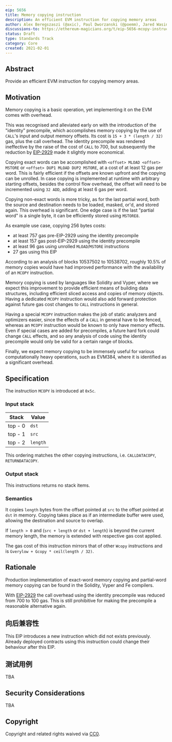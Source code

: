 ```yaml
---
eip: 5656
title: Memory copying instruction
description: An efficient EVM instruction for copying memory areas
author: Alex Beregszaszi (@axic), Paul Dworzanski (@poemm), Jared Wasinger (@jwasinger), Casey Detrio (@cdetrio), Pawel Bylica (@chfast), Charles Cooper (@charles-cooper)
discussions-to: https://ethereum-magicians.org/t/eip-5656-mcopy-instruction/10890
status: Draft
type: Standards Track
category: Core
created: 2021-02-01
---
```


## Abstract

Provide an efficient EVM instruction for copying memory areas.

## Motivation

Memory copying is a basic operation, yet implementing it on the EVM comes with overhead.

This was recognised and alleviated early on with the introduction of the "identity" precompile, which accomplishes memory copying by the use of `CALL`'s input and output memory offsets. Its cost is `15 + 3 * (length / 32)` gas, plus the call overhead. The identity precompile was rendered ineffective by the raise of the cost of `CALL` to 700, but subsequently the reduction by [EIP-2929](./eip-2929.md) made it slightly more economical.

Copying exact words can be accomplished with `<offset> MLOAD <offset> MSTORE` or `<offset> DUP1 MLOAD DUP2 MSTORE`, at a cost of at least 12 gas per word. This is fairly efficient if the offsets are known upfront and the copying can be unrolled. In case copying is implemented at runtime with arbitrary starting offsets, besides the control flow overhead, the offset will need to be incremented using `32 ADD`, adding at least 6 gas per word.

Copying non-exact words is more tricky, as for the last partial word, both the source and destination needs to be loaded, masked, or'd, and stored again. This overhead is significant. One edge case is if the last "partial word" is a single byte, it can be efficiently stored using `MSTORE8`.

As example use case, copying 256 bytes costs:
- at least 757 gas pre-EIP-2929 using the identity precompile
- at least 157 gas post-EIP-2929 using the identity precompile
- at least 96 gas using unrolled `MLOAD`/`MSTORE` instructions
- 27 gas using this EIP

According to an analysis of blocks 10537502 to 10538702, roughly 10.5% of memory copies would have had improved performance with the availability of an `MCOPY` instruction.

Memory copying is used by languages like Solidity and Vyper, where we expect this improvement to provide efficient means of building data structures, including efficient sliced access and copies of memory objects. Having a dedicated `MCOPY` instruction would also add forward protection against future gas cost changes to `CALL` instructions in general.

Having a special `MCOPY` instruction makes the job of static analyzers and optimizers easier, since the effects of a `CALL` in general have to be fenced, whereas an `MCOPY` instruction would be known to only have memory effects. Even if special cases are added for precompiles, a future hard fork could change `CALL` effects, and so any analysis of code using the identity precompile would only be valid for a certain range of blocks.

Finally, we expect memory copying to be immensely useful for various computationally heavy operations, such as EVM384, where it is identified as a significant overhead.

## Specification

The instruction `MCOPY` is introduced at `0x5c`.

### Input stack

| Stack   | Value    |
| ------- | -------- |
| top - 0 | `dst`    |
| top - 1 | `src`    |
| top - 2 | `length` |

This ordering matches the other copying instructions, i.e. `CALLDATACOPY`, `RETURNDATACOPY`.

### Output stack

This instructions returns no stack items.

### Semantics

It copies `length` bytes from the offset pointed at `src` to the offset pointed at `dst` in memory. Copying takes place as if an intermediate buffer were used, allowing the destination and source to overlap.

If `length > 0` and (`src + length` or `dst + length`) is beyond the current memory length, the memory is extended with respective gas cost applied.

The gas cost of this instruction mirrors that of other `Wcopy` instructions and is `Gverylow + Gcopy * ceil(length / 32)`.

## Rationale

Production implementation of exact-word memory copying and partial-word memory copying can be found in the Solidity, Vyper and Fe compilers.

With [EIP-2929](./eip-2929.md) the call overhead using the identity precompile was reduced from 700 to 100 gas. This is still prohibitive for making the precompile a reasonable alternative again.

## 向后兼容性

This EIP introduces a new instruction which did not exists previously. Already deployed contracts using this instruction could change their behaviour after this EIP.

## 测试用例

TBA

## Security Considerations

TBA

## Copyright

Copyright and related rights waived via [CC0](../LICENSE.md).
